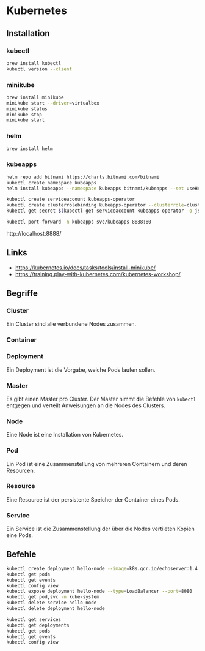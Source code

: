 # Kubernetes

## Installation

### kubectl

```sh
brew install kubectl
kubectl version --client
```

### minikube

```sh
brew install minikube
minikube start --driver=virtualbox
minikube status
minikube stop
minikube start
```

### helm

```sh
brew install helm
```

### kubeapps

```sh
helm repo add bitnami https://charts.bitnami.com/bitnami
kubectl create namespace kubeapps
helm install kubeapps --namespace kubeapps bitnami/kubeapps --set useHelm3=true

kubectl create serviceaccount kubeapps-operator
kubectl create clusterrolebinding kubeapps-operator --clusterrole=cluster-admin --serviceaccount=default:kubeapps-operator
kubectl get secret $(kubectl get serviceaccount kubeapps-operator -o jsonpath='{range .secrets[*]}{.name}{"\n"}{end}' | grep kubeapps-operator-token) -o jsonpath='{.data.token}' -o go-template='{{.data.token | base64decode}}' && echo

kubectl port-forward -n kubeapps svc/kubeapps 8888:80
```

http://localhost:8888/

## Links

- https://kubernetes.io/docs/tasks/tools/install-minikube/
- https://training.play-with-kubernetes.com/kubernetes-workshop/

## Begriffe

### Cluster
Ein Cluster sind alle verbundene Nodes zusammen.

### Container

### Deployment
Ein Deployment ist die Vorgabe, welche Pods laufen sollen.

### Master
Es gibt einen Master pro Cluster.
Der Master nimmt die Befehle von `kubectl` entgegen und verteilt Anweisungen an die Nodes des Clusters.

### Node
Eine Node ist eine Installation von Kubernetes.

### Pod
Ein Pod ist eine Zusammenstellung von mehreren Containern und deren Resourcen.

### Resource
Eine Resource ist der persistente Speicher der Container eines Pods.

### Service
Ein Service ist die Zusammenstellung der über die Nodes vertileten Kopien eine Pods.

## Befehle

```sh
kubectl create deployment hello-node --image=k8s.gcr.io/echoserver:1.4
kubectl get pods
kubectl get events
kubectl config view
kubectl expose deployment hello-node --type=LoadBalancer --port=8080
kubectl get pod,svc -n kube-system
kubectl delete service hello-node
kubectl delete deployment hello-node
```

```sh
kubectl get services
kubectl get deployments
kubectl get pods
kubectl get events
kubectl config view
```
